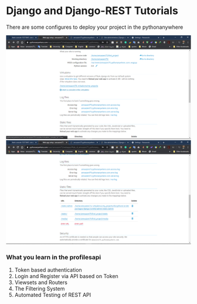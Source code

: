 <h1>Django and Django-REST Tutorials</h1>
<p>There are some configures to deploy your project in the pythonanywhere</p>
<img src="https://github.com/amoazeni75/django-tutorials/blob/master/1.png">
<img src="https://github.com/amoazeni75/django-tutorials/blob/master/2.png">

<h3>What you learn in the profilesapi</h3>
<ol>
  <li>Token based authentication</li>
  <li>Login and Register via API based on Token</li>
  <li>Viewsets and Routers</li>
  <li>The Filtering System</li>
  <li>Automated Testing of REST API</li>
</ol>
